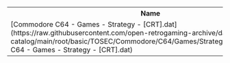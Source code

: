 <table>
<tr><th>Name</th><th>Size</th></tr>
<tr><td>[Commodore C64 - Games - Strategy - [CRT].dat](https://raw.githubusercontent.com/open-retrogaming-archive/dat-catalog/main/root/basic/TOSEC/Commodore/C64/Games/Strategy/[CRT]/Commodore C64 - Games - Strategy - [CRT].dat)</td><td>1467</td></tr>
</table>
